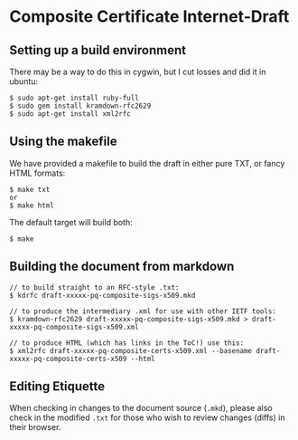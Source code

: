 # Composite Certificate Internet-Draft


## Setting up a build environment

There may be a way to do this in cygwin, but I cut losses and did it in ubuntu:

    $ sudo apt-get install ruby-full
    $ sudo gem install kramdown-rfc2629
    $ sudo apt-get install xml2rfc


## Using the makefile

We have provided a makefile to build the draft in either pure TXT, or fancy HTML formats:

    $ make txt
    or
    $ make html

The default target will build both:

    $ make

## Building the document from markdown

    // to build straight to an RFC-style .txt:
    $ kdrfc draft-xxxxx-pq-composite-sigs-x509.mkd

    // to produce the intermediary .xml for use with other IETF tools:
    $ kramdown-rfc2629 draft-xxxxx-pq-composite-sigs-x509.mkd > draft-xxxxx-pq-composite-sigs-x509.xml

    // to produce HTML (which has links in the ToC!) use this:
    $ xml2rfc draft-xxxxx-pq-composite-certs-x509.xml --basename draft-xxxxx-pq-composite-certs-x509 --html

## Editing Etiquette

When checking in changes to the document source (`.mkd`), please also check in the modified `.txt` for those who wish to review changes (diffs) in their browser.
